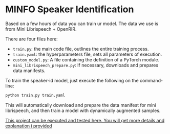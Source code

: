 # MINFO Speaker Identification
  
Based on a few hours of
data you can train ur model. The data we use is from Mini Librispeech + OpenRIR.

There are four files here:

* `train.py`: the main code file, outlines the entire training process.
* `train.yaml`: the hyperparameters file, sets all parameters of execution.
* `custom_model.py`: A file containing the definition of a PyTorch module.
* `mini_librispeech_prepare.py`: If necessary, downloads and prepares data manifests.

To train the speaker-id model, just execute the following on the command-line:

```bash
python train.py train.yaml
```

This will automatically download and prepare the data manifest for mini
librispeech, and then train a model with dynamically augmented samples.

[This project can be executed and tested here. You will get more details and explanation i provided](https://colab.research.google.com/drive/1TY_810bXDt1h7Iz7iXQ6xF5jZ1YJFFwL?usp=sharing)